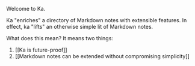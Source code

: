 Welcome to Ka.

Ka "enriches" a directory of Markdown notes with extensible features. In effect, ka "lifts" an otherwise simple lit of Markdown notes.

What does this mean? It means two things:

1. [[Ka is future-proof]]
1. [[Markdown notes can be extended without compromising simplicity]]
